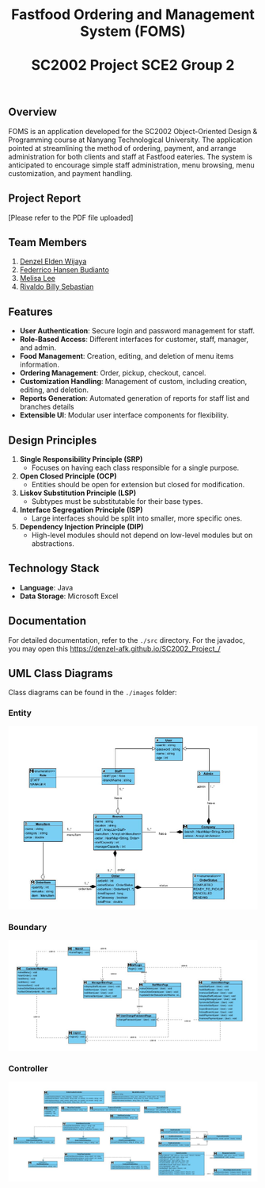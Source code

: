 <div align="center">

  # Fastfood Ordering and Management System (FOMS) <br/> <br/> SC2002 Project SCE2 Group 2

</div>
<br/>

## Overview

FOMS is an application developed for the SC2002 Object-Oriented Design & Programming course at Nanyang Technological University. The application pointed at streamlining the method of ordering, payment, and arrange administration for both clients and staff at Fastfood eateries. The system is anticipated to encourage simple staff administration, menu browsing, menu customization, and payment handling.

## Project Report
[Please refer to the PDF file uploaded]

## Team Members
<ol>
  <li><a href="https://github.com/denzel-afk">Denzel Elden Wijaya</a></li>
  <li><a href="https://github.com/jehantoro">Federrico Hansen Budianto</a></li>
  <li><a href="https://github.com/melee01">Melisa Lee</a></li>
  <li><a href="https://github.com/rivaldobilly">Rivaldo Billy Sebastian</a></li>
</ol>

## Features
- **User Authentication**: Secure login and password management for staff.
- **Role-Based Access**: Different interfaces for customer, staff, manager, and admin.
- **Food Management**: Creation, editing, and deletion of menu items information.
- **Ordering Management**: Order, pickup, checkout, cancel.
- **Customization Handling**: Management of custom, including creation, editing, and deletion.
- **Reports Generation**: Automated generation of reports for staff list and branches details
- **Extensible UI**: Modular user interface components for flexibility.

## Design Principles

1. **Single Responsibility Principle (SRP)**
   - Focuses on having each class responsible for a single purpose.
2. **Open Closed Principle (OCP)**
   - Entities should be open for extension but closed for modification.
3. **Liskov Substitution Principle (LSP)**
   - Subtypes must be substitutable for their base types.
4. **Interface Segregation Principle (ISP)**
   - Large interfaces should be split into smaller, more specific ones.
5. **Dependency Injection Principle (DIP)**
   - High-level modules should not depend on low-level modules but on abstractions.

## Technology Stack

- **Language**: Java
- **Data Storage**: Microsoft Excel

## Documentation
For detailed documentation, refer to the `./src` directory. For the javadoc, you may open this https://denzel-afk.github.io/SC2002_Project_/

## UML Class Diagrams

Class diagrams can be found in the `./images` folder:

### Entity

![Entity Img](/images/entity.jpg)

### Boundary

![boundary Img](/images/boundary.jpg)

### Controller

![controller Img](/images/controller.jpg)

